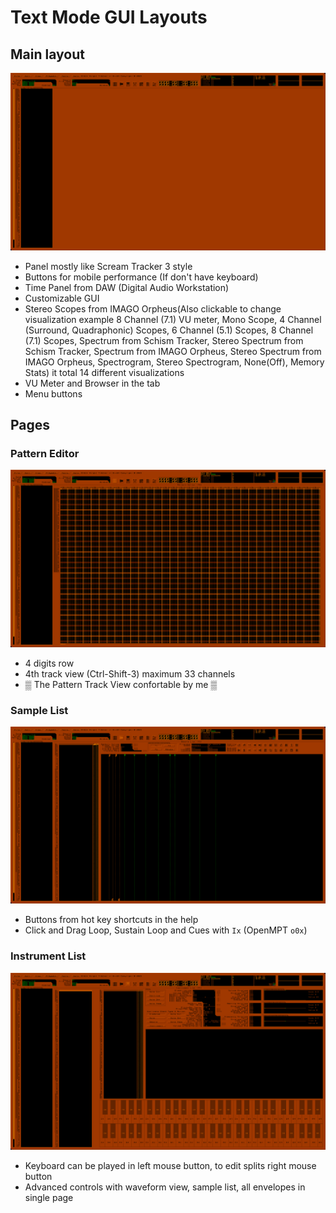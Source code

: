 # Text Mode GUI Layouts
## Main layout
![Main](Main.png)
- Panel mostly like Scream Tracker 3 style
- Buttons for mobile performance (If don't have keyboard)
- Time Panel from DAW (Digital Audio Workstation) 
- Customizable GUI
- Stereo Scopes from IMAGO Orpheus(Also clickable to change visualization example 8 Channel (7.1) VU meter, Mono Scope, 4 Channel (Surround, Quadraphonic) Scopes, 6 Channel (5.1) Scopes, 8 Channel (7.1) Scopes, Spectrum from Schism Tracker, Stereo Spectrum from Schism Tracker, Spectrum from IMAGO Orpheus, Stereo Spectrum from IMAGO Orpheus, Spectrogram, Stereo Spectrogram, None(Off), Memory Stats) it total 14 different visualizations
- VU Meter and Browser in the tab
- Menu buttons

## Pages
### Pattern Editor
![PatternEditor](Pattern_Editor.png)
- 4 digits row
- 4th track view (Ctrl-Shift-3) maximum 33 channels
- ▒ The Pattern Track View confortable by me ▒
### Sample List
![SampleList](Sample_List.png)
- Buttons from hot key shortcuts in the help
- Click and Drag Loop, Sustain Loop and Cues with `Ix` (OpenMPT `o0x`)
### Instrument List
![InstrumentList](Instrument_list.png)
- Keyboard can be played in left mouse button, to edit splits right mouse button
- Advanced controls with waveform view, sample list, all envelopes in single page


